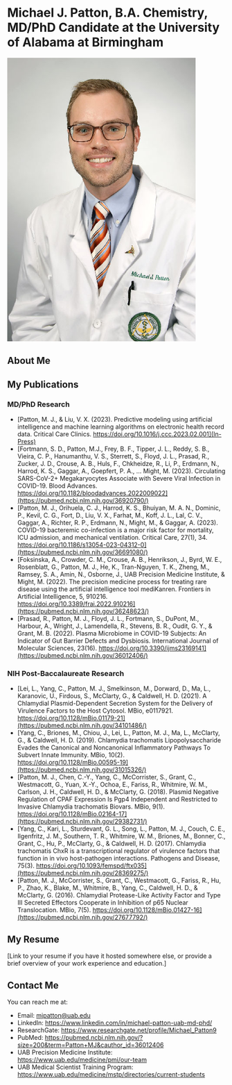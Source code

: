 # Michael J. Patton, B.A. Chemistry, MD/PhD Candidate at the University of Alabama at Birmingham
<img src="https://raw.githubusercontent.com/TriageDr/michaeljohnpatton.github.io/main/michaelpatton_professional_headshot_2in.jpg"/>

## About Me


## My Publications

### MD/PhD Research
- [Patton, M. J., & Liu, V. X. (2023). Predictive modeling using artificial intelligence and machine learning algorithms on electronic health record data. Critical Care Clinics. https://doi.org/10.1016/j.ccc.2023.02.001](In-Press)
- [Fortmann, S. D., Patton, M.J., Frey, B. F., Tipper, J. L., Reddy, S. B., Vieira, C. P., Hanumanthu, V. S., Sterrett, S., Floyd, J. L., Prasad, R., Zucker, J. D., Crouse, A. B., Huls, F., Chkheidze, R., Li, P., Erdmann, N., Harrod, K. S., Gaggar, A., Goepfert, P. A., … Might, M. (2023). Circulating SARS-CoV-2+ Megakaryocytes Associate with Severe Viral Infection in COVID-19. Blood Advances. https://doi.org/10.1182/bloodadvances.2022009022](https://pubmed.ncbi.nlm.nih.gov/36920790/)
- [Patton, M. J., Orihuela, C. J., Harrod, K. S., Bhuiyan, M. A. N., Dominic, P., Kevil, C. G., Fort, D., Liu, V. X., Farhat, M., Koff, J. L., Lal, C. V., Gaggar, A., Richter, R. P., Erdmann, N., Might, M., & Gaggar, A. (2023). COVID-19 bacteremic co-infection is a major risk factor for mortality, ICU admission, and mechanical ventilation. Critical Care, 27(1), 34. https://doi.org/10.1186/s13054-023-04312-0](https://pubmed.ncbi.nlm.nih.gov/36691080/)
- [Foksinska, A., Crowder, C. M., Crouse, A. B., Henrikson, J., Byrd, W. E., Rosenblatt, G., Patton, M. J., He, K., Tran-Nguyen, T. K., Zheng, M., Ramsey, S. A., Amin, N., Osborne, J., UAB Precision Medicine Institute, & Might, M. (2022). The precision medicine process for treating rare disease using the artificial intelligence tool mediKanren. Frontiers in Artificial Intelligence, 5, 910216. https://doi.org/10.3389/frai.2022.910216](https://pubmed.ncbi.nlm.nih.gov/36248623/)
- [Prasad, R., Patton, M. J., Floyd, J. L., Fortmann, S., DuPont, M., Harbour, A., Wright, J., Lamendella, R., Stevens, B. R., Oudit, G. Y., & Grant, M. B. (2022). Plasma Microbiome in COVID-19 Subjects: An Indicator of Gut Barrier Defects and Dysbiosis. International Journal of Molecular Sciences, 23(16). https://doi.org/10.3390/ijms23169141](https://pubmed.ncbi.nlm.nih.gov/36012406/)

### NIH Post-Baccalaureate Research
- [Lei, L., Yang, C., Patton, M. J., Smelkinson, M., Dorward, D., Ma, L., Karanovic, U., Firdous, S., McClarty, G., & Caldwell, H. D. (2021). A Chlamydial Plasmid-Dependent Secretion System for the Delivery of Virulence Factors to the Host Cytosol. MBio, e0117921. https://doi.org/10.1128/mBio.01179-21](https://pubmed.ncbi.nlm.nih.gov/34101486/)
- [Yang, C., Briones, M., Chiou, J., Lei, L., Patton, M. J., Ma, L., McClarty, G., & Caldwell, H. D. (2019). Chlamydia trachomatis Lipopolysaccharide Evades the Canonical and Noncanonical Inflammatory Pathways To Subvert Innate Immunity. MBio, 10(2). https://doi.org/10.1128/mBio.00595-19](https://pubmed.ncbi.nlm.nih.gov/31015326/)
- [Patton, M. J., Chen, C.-Y., Yang, C., McCorrister, S., Grant, C., Westmacott, G., Yuan, X.-Y., Ochoa, E., Fariss, R., Whitmire, W. M., Carlson, J. H., Caldwell, H. D., & McClarty, G. (2018). Plasmid Negative Regulation of CPAF Expression Is Pgp4 Independent and Restricted to Invasive Chlamydia trachomatis Biovars. MBio, 9(1). https://doi.org/10.1128/mBio.02164-17](https://pubmed.ncbi.nlm.nih.gov/29382731/)
- [Yang, C., Kari, L., Sturdevant, G. L., Song, L., Patton, M. J., Couch, C. E., Ilgenfritz, J. M., Southern, T. R., Whitmire, W. M., Briones, M., Bonner, C., Grant, C., Hu, P., McClarty, G., & Caldwell, H. D. (2017). Chlamydia trachomatis ChxR is a transcriptional regulator of virulence factors that function in in vivo host-pathogen interactions. Pathogens and Disease, 75(3). https://doi.org/10.1093/femspd/ftx035](https://pubmed.ncbi.nlm.nih.gov/28369275/)
- [Patton, M. J., McCorrister, S., Grant, C., Westmacott, G., Fariss, R., Hu, P., Zhao, K., Blake, M., Whitmire, B., Yang, C., Caldwell, H. D., & McClarty, G. (2016). Chlamydial Protease-Like Activity Factor and Type III Secreted Effectors Cooperate in Inhibition of p65 Nuclear Translocation. MBio, 7(5). https://doi.org/10.1128/mBio.01427-16](https://pubmed.ncbi.nlm.nih.gov/27677792/)

## My Resume

[Link to your resume if you have it hosted somewhere else, or provide a brief overview of your work experience and education.]

## Contact Me

You can reach me at:

- Email: mjpatton@uab.edu
- LinkedIn: https://www.linkedin.com/in/michael-patton-uab-md-phd/
- ResearchGate: https://www.researchgate.net/profile/Michael_Patton9
- PubMed: https://pubmed.ncbi.nlm.nih.gov/?size=200&term=Patton+MJ&cauthor_id=36012406
- UAB Precision Medicine Institute: https://www.uab.edu/medicine/pmi/our-team
- UAB Medical Scientist Training Program: https://www.uab.edu/medicine/mstp/directories/current-students 
